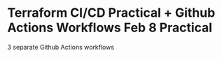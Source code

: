 # Terraform CI/CD Practical + Github Actions Workflows Feb 8 Practical

3 separate Github Actions workflows

